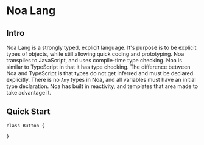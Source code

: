 # Noa Lang

## Intro

Noa Lang is a strongly typed, explicit language. It's purpose is to be explicit types of objects, while still allowing quick coding and prototyping.
Noa transpiles to JavaScript, and uses compile-time type checking.
Noa is similar to TypeScript in that it has type checking. The difference between Noa and TypeScript is that types do not get inferred and must be declared explicitly.
There is no `Any` types in Noa, and all variables must have an initial type declaration.
Noa has built in reactivity, and templates that area made to take advantage it.

## Quick Start

```
class Button {
  
}
```